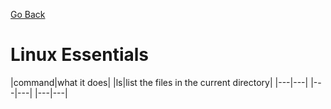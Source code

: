 [Go Back](https://github.com/arm-on/plan/blob/main/README.md)

# Linux Essentials
|command|what it does|
|ls|list the files in the current directory|
|---|---|
|---|---|
|---|---|
